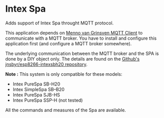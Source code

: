 # Intex Spa

Adds support of Intex Spa throught MQTT protocol.

This application depends on [Menno van Grinsven MQTT Client](https://homey.app/fr-fr/app/nl.scanno.mqtt/MQTT-Client) to communicate with a MQTT broker. You have to install and configure this application first (and configure a MQTT broker somewhere).

The underlying communication between the MQTT broker and the SPA is done by a DIY object only. The details are found on the [Github's jnsbyr/esp8266-intexsbh20 repository](https://github.com/jnsbyr/esp8266-intexsbh20).

**Note :** This system is only compatible for these models:
- Intex PureSpa SB-H20
- Intex SimpleSpa SB–B20
- Intex PureSpa SJB-HS
- Intex PureSpa SSP-H (not tested)


All the commands and measures of the Spa are available.
